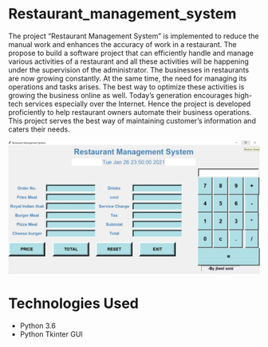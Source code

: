 # Restaurant_management_system
The project “Restaurant Management System” is implemented to reduce the manual work and enhances the accuracy of work in a restaurant. The propose to build a software project that can efficiently handle and manage various activities of a restaurant and all these activities will be happening under the supervision of the administrator. The businesses in restaurants are now growing constantly. At the same time, the need for managing its operations and tasks arises. The best way to optimize these activities is growing the business online as well. Today’s generation encourages high-tech services especially over the Internet. Hence the project is developed proficiently to help restaurant owners automate their business operations. This project serves the best way of maintaining customer’s information and caters their needs.
<p align="center">
<img src="/main/restaurantmanagement.jpg" width='1000'>
</p>

# Technologies Used
- Python 3.6
- Python Tkinter GUI



